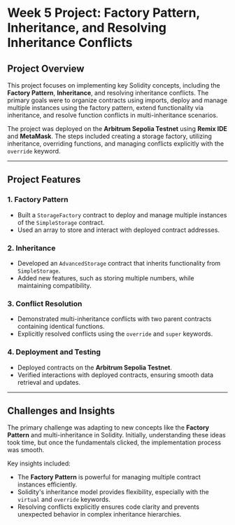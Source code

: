 # Week 5 Project: Factory Pattern, Inheritance, and Resolving Inheritance Conflicts

## Project Overview  
This project focuses on implementing key Solidity concepts, including the **Factory Pattern**, **Inheritance**, and resolving inheritance conflicts. The primary goals were to organize contracts using imports, deploy and manage multiple instances using the factory pattern, extend functionality via inheritance, and resolve function conflicts in multi-inheritance scenarios.  

The project was deployed on the **Arbitrum Sepolia Testnet** using **Remix IDE** and **MetaMask**. The steps included creating a storage factory, utilizing inheritance, overriding functions, and managing conflicts explicitly with the `override` keyword.  

---

## Project Features  
### 1. **Factory Pattern**  
- Built a `StorageFactory` contract to deploy and manage multiple instances of the `SimpleStorage` contract.  
- Used an array to store and interact with deployed contract addresses.  

### 2. **Inheritance**  
- Developed an `AdvancedStorage` contract that inherits functionality from `SimpleStorage`.  
- Added new features, such as storing multiple numbers, while maintaining compatibility.  

### 3. **Conflict Resolution**  
- Demonstrated multi-inheritance conflicts with two parent contracts containing identical functions.  
- Explicitly resolved conflicts using the `override` and `super` keywords.  

### 4. **Deployment and Testing**  
- Deployed contracts on the **Arbitrum Sepolia Testnet**.  
- Verified interactions with deployed contracts, ensuring smooth data retrieval and updates.

---

## Challenges and Insights  
The primary challenge was adapting to new concepts like the **Factory Pattern** and multi-inheritance in Solidity. Initially, understanding these ideas took time, but once the fundamentals clicked, the implementation process was smooth.  

Key insights included:  
- The **Factory Pattern** is powerful for managing multiple contract instances efficiently.  
- Solidity's inheritance model provides flexibility, especially with the `virtual` and `override` keywords.  
- Resolving conflicts explicitly ensures code clarity and prevents unexpected behavior in complex inheritance hierarchies.  

